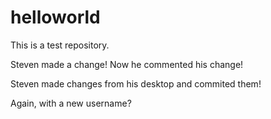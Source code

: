 # helloworld
This is a test repository.


Steven made a change! Now he commented his change!

Steven made changes from his desktop and commited them!

Again, with a new username?
